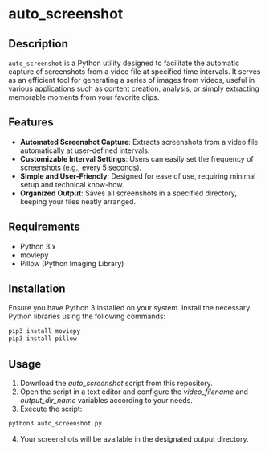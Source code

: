 # auto_screenshot

## Description
`auto_screenshot` is a Python utility designed to facilitate the automatic capture of screenshots from a video file at specified time intervals. It serves as an efficient tool for generating a series of images from videos, useful in various applications such as content creation, analysis, or simply extracting memorable moments from your favorite clips.

## Features
- **Automated Screenshot Capture**: Extracts screenshots from a video file automatically at user-defined intervals.
- **Customizable Interval Settings**: Users can easily set the frequency of screenshots (e.g., every 5 seconds).
- **Simple and User-Friendly**: Designed for ease of use, requiring minimal setup and technical know-how.
- **Organized Output**: Saves all screenshots in a specified directory, keeping your files neatly arranged.

## Requirements
- Python 3.x
- moviepy
- Pillow (Python Imaging Library)

## Installation
Ensure you have Python 3 installed on your system. Install the necessary Python libraries using the following commands:

```bash
pip3 install moviepy
pip3 install pillow
```

## Usage
1. Download the *auto_screenshot* script from this repository.
2. Open the script in a text editor and configure the *video_filename* and *output_dir_name* variables according to your needs.
3. Execute the script:
``` bash
python3 auto_screenshot.py
```
4. Your screenshots will be available in the designated output directory.
